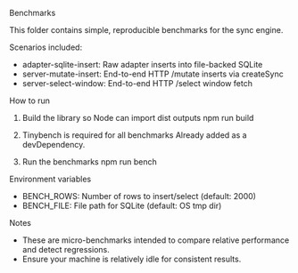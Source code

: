 Benchmarks

This folder contains simple, reproducible benchmarks for the sync engine.

Scenarios included:
- adapter-sqlite-insert: Raw adapter inserts into file-backed SQLite
- server-mutate-insert: End-to-end HTTP /mutate inserts via createSync
- server-select-window: End-to-end HTTP /select window fetch

How to run
1) Build the library so Node can import dist outputs
   npm run build

2) Tinybench is required for all benchmarks
   Already added as a devDependency.

3) Run the benchmarks
   npm run bench

Environment variables
- BENCH_ROWS: Number of rows to insert/select (default: 2000)
- BENCH_FILE: File path for SQLite (default: OS tmp dir)

Notes
- These are micro-benchmarks intended to compare relative performance and detect regressions.
- Ensure your machine is relatively idle for consistent results.

